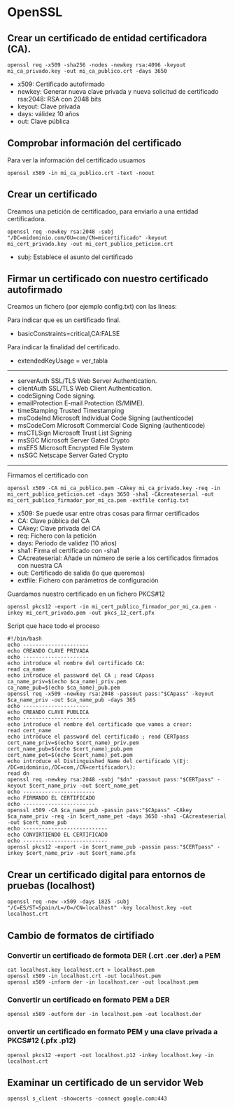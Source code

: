 # OpenSSL

## Crear un certificado de entidad certificadora (CA).

``` shell
openssl req -x509 -sha256 -nodes -newkey rsa:4096 -keyout mi_ca_privado.key -out mi_ca_publico.crt -days 3650
```

- x509: Certificado autofirmado
- newkey: Generar nueva clave privada y nueva solicitud de certificado rsa:2048: RSA con 2048 bits
- keyout: Clave privada
- days: válidez 10 años
- out: Clave pública

## Comprobar información del certificado

Para ver la información del certificado usuamos

``` shell
openssl x509 -in mi_ca_publico.crt -text -noout
```

## Crear un certificado

Creamos una petición de certificadoo, para enviarlo a una entidad certificadora.

``` shell
openssl req -newkey rsa:2048 -subj "/DC=midominio.com/OU=com/CN=micertificado" -keyout mi_cert_privado.key -out mi_cert_publico_peticion.crt
```

- subj: Establece el asunto del certificado

## Firmar un certificado con nuestro certificado autofirmado

Creamos un fichero (por ejemplo config.txt) con las lineas:

Para indicar que es un certificado final.
- basicConstraints=critical,CA:FALSE

Para indicar la finalidad del certificado.

- extendedKeyUsage = ver_tabla

----- 
- serverAuth             SSL/TLS Web Server Authentication.
- clientAuth             SSL/TLS Web Client Authentication.
- codeSigning            Code signing.
- emailProtection        E-mail Protection (S/MIME).
- timeStamping           Trusted Timestamping
- msCodeInd              Microsoft Individual Code Signing (authenticode)
- msCodeCom              Microsoft Commercial Code Signing (authenticode)
- msCTLSign              Microsoft Trust List Signing
- msSGC                  Microsoft Server Gated Crypto
- msEFS                  Microsoft Encrypted File System
- nsSGC                  Netscape Server Gated Crypto
-----

Firmamos el certificado con 

``` shell
openssl x509 -CA mi_ca_publico.pem -CAkey mi_ca_privado.key -req -in mi_cert_publico_peticion.cet -days 3650 -sha1 -CAcreateserial -out mi_cert_publico_firmador_por_mi_ca.pem -extfile config.txt
```

- x509: Se puede usar entre otras cosas para firmar certificados
- CA: Clave pública del CA
- CAkey: Clave privada del CA
- req: Fichero con la petición
- days: Periodo de validez (10 años)
- sha1: Firma el certificado con -sha1
- CAcreateserial: Añade un número de serie a los certificados firmados con nuestra CA
- out: Certificado de salida (lo que queremos)
- extfile: Fichero con parámetros de configuración

Guardamos nuestro certificado en un fichero PKCS#12

``` shell
openssl pkcs12 -export -in mi_cert_publico_firmador_por_mi_ca.pem -inkey mi_cert_privado.pem -out pkcs_12_cert.pfx
```

Script que hace todo el proceso

``` shell
#!/bin/bash
echo ---------------------
echo CREANDO CLAVE PRIVADA
echo ---------------------
echo introduce el nombre del certificado CA:
read ca_name
echo introduce el password del CA ; read CApass
ca_name_priv=$(echo $ca_name)_priv.pem
ca_name_pub=$(echo $ca_name)_pub.pem
openssl req -x509 -newkey rsa:2048 -passout pass:"$CApass" -keyout $ca_name_priv -out $ca_name_pub -days 365
echo ---------------------
echo CREANDO CLAVE PUBLICA
echo ---------------------
echo introduce el nombre del certificado que vamos a crear:
read cert_name
echo introduce el password del certificado ; read CERTpass
cert_name_priv=$(echo $cert_name)_priv.pem
cert_name_pub=$(echo $cert_name)_pub.pem
cert_name_pet=$(echo $cert_name)_pet.pem
echo introduce el Distinguished Name del certificado \(Ej: /DC=midominio,/DC=com,/CN=certificador\):
read dn
openssl req -newkey rsa:2048 -subj "$dn" -passout pass:"$CERTpass" -keyout $cert_name_priv -out $cert_name_pet
echo -----------------------
echo FIRMANDO EL CERTIFICADO
echo -----------------------
openssl x509 -CA $ca_name_pub -passin pass:"$CApass" -CAkey $ca_name_priv -req -in $cert_name_pet -days 3650 -sha1 -CAcreateserial -out $cert_name_pub
echo ---------------------------
echo CONVIRTIENDO EL CERTIFICADO
echo ---------------------------
openssl pkcs12 -export -in $cert_name_pub -passin pass:"$CERTpass" -inkey $cert_name_priv -out $cert_name.pfx
```

## Crear un certificado digital para entornos de pruebas (localhost)

``` shell
openssl req -new -x509 -days 1825 -subj "/C=ES/ST=Spain/L=/O=/CN=localhost" -key localhost.key -out localhost.crt
```

## Cambio de formatos de cirtifiado

### Convertir un certificado de formota DER (.crt .cer .der) a PEM

``` shell
cat localhost.key localhost.crt > localhost.pem
openssl x509 -in localhost.crt -out localhost.pem
openssl x509 -inform der -in localhost.cer -out localhost.pem
```

### Convertir un certificado en formato PEM a DER

``` shell
openssl x509 -outform der -in localhost.pem -out localhost.der
```

### onvertir un certificado en formato PEM y una clave privada a PKCS#12 (.pfx .p12)

``` shell
openssl pkcs12 -export -out localhost.p12 -inkey localhost.key -in localhost.crt
```

## Examinar un certificado de un servidor Web

``` shell
openssl s_client -showcerts -connect google.com:443
```
